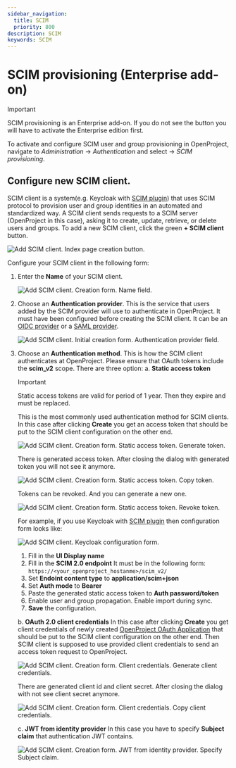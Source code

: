 ```yaml
---
sidebar_navigation:
  title: SCIM
  priority: 800
description: SCIM
keywords: SCIM
---
```

# SCIM provisioning (Enterprise add-on)

> [!IMPORTANT] 
> SCIM provisioning is an Enterprise add-on. If you do not see the button you will have to activate the Enterprise edition first.

To activate and configure SCIM user and group provisioning in OpenProject, navigate to *Administration* -> *Authentication* and select -> *SCIM provisioning*.

## Configure new SCIM client.

SCIM client is a system(e.g. Keycloak with [SCIM plugin](https://github.com/mitodl/keycloak-scim)) that uses SCIM protocol to provision user and group identities in an automated and standardized way.
A SCIM client sends requests to a SCIM server (OpenProject in this case), asking it to create, update, retrieve, or delete users and groups.
To add a new SCIM client, click the green **+ SCIM client** button.

![Add SCIM client. Index page creation button.](add_scim_1.png) 

Configure your SCIM client in the following form:

1. Enter the **Name** of your SCIM client.

   ![Add SCIM client. Creation form. Name field.](add_scim_2.png) 
2. Choose an **Authentication provider**. 
   This is the service that users added by the SCIM provider will use to authenticate in OpenProject.
   It must have been configured before creating the SCIM client. It can be an [OIDC provider](../system-admin-guide/authentication/openid-providers/) or a [SAML provider](../system-admin-guide/authentication/saml/).
   
   ![Add SCIM client. Initial creation form. Authentication provider field.](add_scim_3.png) 
3. Choose an **Authentication method**. 
   This is how the SCIM client authenticates at OpenProject. Please ensure that OAuth tokens include the **scim_v2** scope.
   There are three option:
   a. **Static access token**
      
      > [!IMPORTANT] 
      > Static access tokens are valid for period of 1 year. Then they expire and must be replaced.

      This is the most commonly used authentication method for SCIM clients. In this case after clicking **Create** you get an access token that should be put to the SCIM client configuration on the other end.
      
      ![Add SCIM client. Creation form. Static access token. Generate token. ](add_scim_4.png)

      There is generated access token. After closing the dialog with generated token you will not see it anymore.
      
      ![Add SCIM client. Creation form. Static access token. Copy token.](add_scim_5.png)

      Tokens can be revoked. And you can generate a new one.

      ![Add SCIM client. Creation form. Static access token. Revoke token.](add_scim_6.png)

      For example, if you use Keycloak with [SCIM plugin](https://github.com/mitodl/keycloak-scim) then configuration form looks like:
      
      ![Add SCIM client. Keycloak configuration form.](add_scim_10.png)
      
      1. Fill in the **UI Display name**
      2. Fill in the **SCIM 2.0 endpoint**
         It must be in the following form: `https://<your_openproject_hostanme>/scim_v2/`
      3. Set **Endoint content type** to **application/scim+json**
      4. Set **Auth mode** to **Bearer**
      5. Paste the generated static access token to **Auth password/token** 
      6. Enable user and group propagation. Enable import during sync.
      7. **Save** the configuration.

   b. **OAuth 2.0 client credentials**
      In this case after clicking **Create** you get client credentials of newly created [OpenProject OAuth Application](../oauth-applications/#oauth-applications) that should be put to the SCIM client configuration on the other end. Then SCIM client is supposed to use provided client credentials to send an access token request to OpenProject.
      
      ![Add SCIM client. Creation form. Client credentials. Generate client credentials.](add_scim_7.png) 
      
      There are generated client id and client secret. After closing the dialog with not see client secret anymore. 
      
      ![Add SCIM client. Creation form. Client credentials. Copy client credentials.](add_scim_8.png) 
   
   c. **JWT from identity provider**
      In this case you have to specify **Subject claim** that authentication JWT contains.
      
      ![Add SCIM client. Creation form. JWT from identity provider. Specify Subject claim.](add_scim_9.png) 
